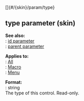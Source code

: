 []{#/{skin}/param/type}    
## type parameter (skin)    
**See also:**    
:   [id parameter](/ref/%7Bskin%7D/param/id/id.md)    
:   [parent parameter](/ref/%7Bskin%7D/param/parent/parent.md)    
<!-- -->    
**Applies to:**    
:   [All](/ref/%7Bskin%7D/control/control.md)    
:   [Macro](/ref/%7Bskin%7D/control/macro/macro.md)    
:   [Menu](/ref/%7Bskin%7D/control/menu/menu.md)    
<!-- -->    
**Format:**    
:   string    
The type of this control. Read-only.  